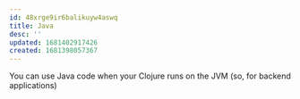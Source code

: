 ```yaml
---
id: 48xrge9ir6balikuyw4aswq
title: Java
desc: ''
updated: 1681402917426
created: 1681398057367
---
```


You can use Java code when your Clojure runs on the JVM (so, for backend applications)